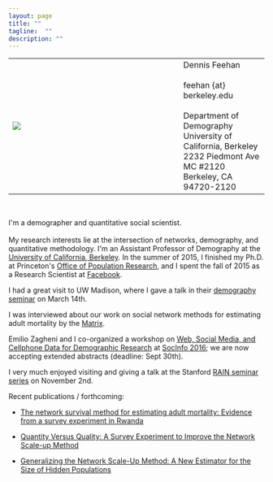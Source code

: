 ```yaml
---
layout: page
title: ""
tagline:  ""
description: ""  
---
```


<table width="100%">
<tr>
   <td> 
   <div style="width:300px;">
   <img src="{{ BASE_PATH }}/assets/images/picture-from-mcr.JPG">
   </div>
   </td>
   <td>
   &nbsp;
   </td>
   <td style="vertical-align:middle">
   Dennis Feehan<br>
   <br>
   feehan {at} berkeley.edu<br>
   <br>
   Department of Demography<br>
   University of California, Berkeley<br>
   2232 Piedmont Ave<br>
   MC #2120<br>
   Berkeley, CA 94720-2120<br>
   </td>
</tr>
</table>

<br>

I'm a demographer and quantitative social scientist. <br>
<br>
My research interests lie at the intersection of networks, demography, and
quantitative methodology.
I'm an Assistant Professor of Demography at the
<a href="http://www.demog.berkeley.edu">University of California, Berkeley</a>.
In the summer of 2015, I finished my Ph.D. at Princeton's
<a href="http://opr.princeton.edu">Office of Population Research</a>, and
I spent the fall of 2015 as a Research Scientist at 
<a href="http://www.facebook.com/data">Facebook</a>.

I had a great visit to UW Madison, where I gave a talk in their [demography seminar](https://www.ssc.wisc.edu/cde/demsem/home.php) on March 14th.

I was interviewed about our work on social network methods for estimating adult mortality 
by the [Matrix](http://matrix.berkeley.edu/research/network-survival-method).


Emilio Zagheni and I co-organized a workshop on 
[Web, Social Media, and Cellphone Data for Demographic Research](http://projects.demog.berkeley.edu/socinfo2016/) at [SocInfo 2016](http://usa2016.socinfo.eu/); we are now accepting extended abstracts
(deadline: Sept 30th).

I very much enjoyed visiting and giving a talk at the Stanford [RAIN seminar series](http://rain.stanford.edu/) on November 2nd.

Recent publications / forthcoming:

* [The network survival method for estimating adult mortality: Evidence from a survey experiment in Rwanda](http://arxiv.org/abs/1603.08588)

* [Quantity Versus Quality: A Survey Experiment to Improve the Network Scale-up Method](http://aje.oxfordjournals.org/content/early/2016/03/24/aje.kwv287.abstract?keytype=ref&ijkey=CL6F1KyZXTbe2sq)

* [Generalizing the Network Scale-Up Method: A New Estimator for the Size of Hidden Populations](http://arxiv.org/abs/1404.4009)
